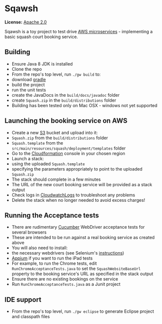 Sqawsh
====

**License:** [Apache 2.0](http://www.apache.org/licenses/LICENSE-2.0)

Sqawsh is a toy project to test drive [AWS microservices](https://aws.amazon.com/blogs/compute/microservices-without-the-servers/) - implementing a basic squash court booking service.

Building
--------
* Ensure Java 8 JDK is installed
* Clone the repo
* From the repo's top level, run `./gw build` to:
 * download [gradle](http://gradle.org/)
 * build the project
 * run the unit tests
 * create the JavaDocs in the `build/docs/javadoc` folder
 * create `Squash.zip` in the `build/distributions` folder
* Building has been tested only on Mac OSX - windows not yet supported

Launching the booking service on AWS
------------------------------------
* Create a new [S3](https://aws.amazon.com/s3/) bucket and upload into it:
 * `Squash.zip` from the `build/distributions` folder
 * `Squash.template` from the `src/main/resources/squash/deployment/templates` folder
* Go to the [Cloudformation](https://aws.amazon.com/cloudformation/) console in your chosen region
* Launch a stack:
 * using the uploaded `Squash.template`
 * specifying the parameters appropriately to point to the uploaded `Squash.zip`
* The stack should complete in a few minutes
* The URL of the new court booking service will be provided as a stack output
* Check logs in [CloudwatchLogs](https://aws.amazon.com/cloudwatch/) to troubleshoot any problems
* Delete the stack when no longer needed to avoid excess charges!

Running the Acceptance tests
----------------------------
* There are rudimentary [Cucumber](https://cucumber.io/) WebDriver acceptance tests for several browsers
* These are intended to be run against a real booking service as created above
* You will also need to install:
 * the necessary webdrivers (see Selenium's [instructions](http://www.seleniumhq.org/projects/webdriver/))
 * [Appium](http://appium.io/) if you want to run the iPad tests
* For example, to run the Chrome tests, edit `RunChromeAcceptanceTests.java` to set the `SquashWebsiteBaseUrl` property to the booking service's URL as specified in the stack output
* Ensure there are no existing bookings on the service
* Run `RunChromeAcceptanceTests.java` as a Junit project

IDE support
-----------
* From the repo's top level, run `./gw eclipse` to generate Eclipse project and classpath files